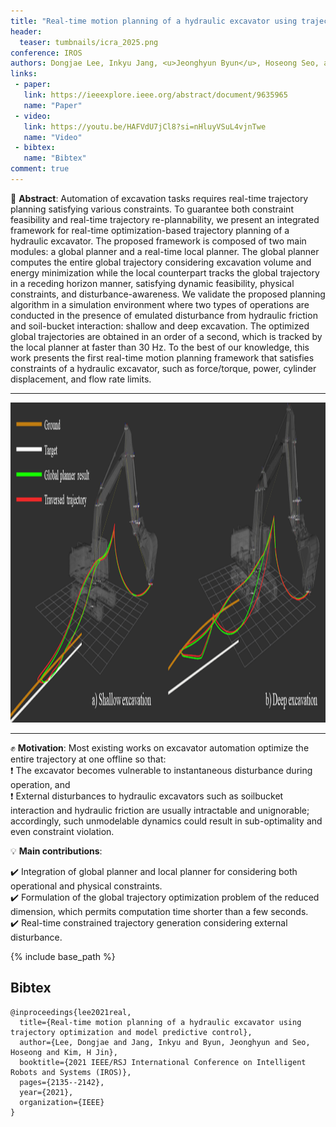 ```yaml
---
title: "Real-time motion planning of a hydraulic excavator using trajectory optimization and model predictive control"
header:
  teaser: tumbnails/icra_2025.png
conference: IROS
authors: Dongjae Lee, Inkyu Jang, <u>Jeonghyun Byun</u>, Hoseong Seo, and H. Jin Kim
links:
 - paper:
   link: https://ieeexplore.ieee.org/abstract/document/9635965
   name: "Paper"
 - video:
   link: https://youtu.be/HAFVdU7jCl8?si=nHluyVSuL4vjnTwe
   name: "Video"
 - bibtex: 
   name: "Bibtex"
comment: true
---
```


📃 **Abstract**: Automation of excavation tasks requires real-time trajectory planning satisfying various constraints. To guarantee both constraint feasibility and real-time trajectory re-plannability, we present an integrated framework for real-time optimization-based trajectory planning of a hydraulic excavator. The proposed framework is composed of two main modules: a global planner and a real-time local planner. The global planner computes the entire global trajectory considering excavation volume and energy minimization while the local counterpart tracks the global trajectory in a receding horizon manner, satisfying dynamic feasibility, physical constraints, and disturbance-awareness. We validate the proposed planning algorithm in a simulation environment where two types of operations are conducted in the presence of emulated disturbance from hydraulic friction and soil-bucket interaction: shallow and deep excavation. The optimized global trajectories are obtained in an order of a second, which is tracked by the local planner at faster than 30 Hz. To the best of our knowledge, this work presents the first real-time motion planning framework that satisfies constraints of a hydraulic excavator, such as force/torque, power, cylinder displacement, and flow rate limits.

---

<center><img src="/images/tumbnails/lee2021iros.png" width="910" height="512"></center> 

--- 

✊ **Motivation**: Most existing works on excavator automation optimize the entire trajectory at one offline so that: <br>
❗ The excavator becomes vulnerable to instantaneous disturbance during operation, and <br>
❗ External disturbances to hydraulic excavators such as soilbucket interaction and hydraulic friction are usually intractable and unignorable; accordingly, such unmodelable dynamics could result in sub-optimality and even constraint violation.

💡 **Main contributions**: 

✔️ Integration of global planner and local planner for considering both operational and physical constraints. <br>
✔️ Formulation of the global trajectory optimization problem of the reduced dimension, which permits computation time shorter than a few seconds. <br>
✔️ Real-time constrained trajectory generation considering external disturbance.

{% include base_path %}

## Bibtex <a id="bibtex"></a>
```
@inproceedings{lee2021real,
  title={Real-time motion planning of a hydraulic excavator using trajectory optimization and model predictive control},
  author={Lee, Dongjae and Jang, Inkyu and Byun, Jeonghyun and Seo, Hoseong and Kim, H Jin},
  booktitle={2021 IEEE/RSJ International Conference on Intelligent Robots and Systems (IROS)},
  pages={2135--2142},
  year={2021},
  organization={IEEE}
}
```

